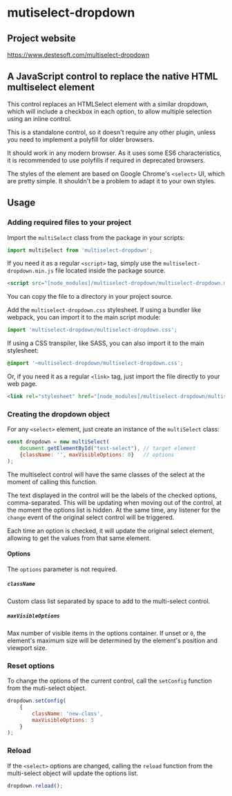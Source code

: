 # mutiselect-dropdown
## Project website
https://www.destesoft.com/multiselect-dropdown

## A JavaScript control to replace the native HTML multiselect element

This control replaces an HTMLSelect element with a similar dropdown, which will include a checkbox in each option, to allow multiple selection using an inline control.

This is a standalone control, so it doesn't require any other plugin, unless you need to implement a polyfill for older browsers.

It should work in any modern browser. As it uses some ES6 characteristics, it is recommended to use polyfills if required in deprecated browsers.

The styles of the element are based on Google Chrome's `<select>` UI, which are pretty simple. It shouldn't be a problem to adapt it to your own styles.

## Usage
### Adding required files to your project
Import the `multiSelect` class from the package in your scripts:
```Javascript
import multiSelect from 'multiselect-dropdown';
```

If you need it as a regular `<script>` tag, simply use the `multiselect-dropdown.min.js` file located inside the package source.
```HTML
<script src="[node_modules]/multiselect-dropdown/multiselect-dropdown.min.js"></script>
```
You can copy the file to a directory in your project source.

Add the `multiselect-dropdown.css` stylesheet. If using a bundler like webpack, you can import it to the main script module:
```Javascript
import 'multiselect-dropdown/multiselect-dropdown.css';
```
If using a CSS transpiler, like SASS, you can also import it to the main stylesheet:
```CSS
@import '~multiselect-dropdown/multiselect-dropdown.css';
```

Or, if you need it as a regular `<link>` tag, just import the file directly to your web page.
```HTML
<link rel="stylesheet" href="[node_modules]/multiselect-dropdown/multiselect-dropdown.css">
```

### Creating the dropdown object
For any `<select>` element, just create an instance of the `multiSelect` class:
```Javascript
const dropdown = new multiSelect(
    document.getElementById("test-select"), // target element
    {className: '', maxVisibleOptions: 0}   // options
);
```
The multiselect control will have the same classes of the select at the moment of calling this function.

The text displayed in the control will be the labels of the checked options, comma-separated. This will be updating when moving out of the control, at the moment the options list is hidden. At the same time, any listener for the `change` event of the original select control will be triggered.

Each time an option is checked, it will update the original select element, allowing to get the values from that same element.
#### Options
The `options` parameter is not required.
##### `className`
Custom class list separated by space to add to the multi-select control.
##### `maxVisibleOptions`
Max number of visible items in the options container. If unset or `0`, the element's maximum size will be determined by the element's position and viewport size.

### Reset options
To change the options of the current control, call the `setConfig` function from the muti-select object.

```JavaScript
dropdown.setConfig(
    {
        className: 'new-class',
        maxVisibleOptions: 3
    }
);
```

### Reload
If the `<select>` options are changed, calling the `reload` function from the multi-select object will update the options list.
```Javascript
dropdown.reload();
```
